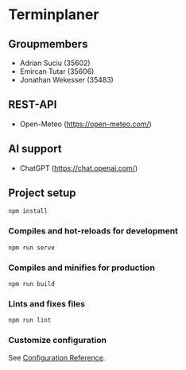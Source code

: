 # Terminplaner 

## Groupmembers
- Adrian Suciu (35602)
- Emircan Tutar (35606)
- Jonathan Wekesser (35483)
 
## REST-API
- Open-Meteo (https://open-meteo.com/)
 
## AI support
- ChatGPT (https://chat.openai.com/)

## Project setup
```
npm install
```

### Compiles and hot-reloads for development
```
npm run serve
```

### Compiles and minifies for production
```
npm run build
```

### Lints and fixes files
```
npm run lint
```

### Customize configuration
See [Configuration Reference](https://cli.vuejs.org/config/).
